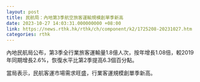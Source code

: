 ```yaml
---
layout: post
title: 民航局：內地第3季航空旅客運輸規模創單季新高
date: 2023-10-27 14:03:31.000000000 +08:00
link: https://news.rthk.hk/rthk/ch/component/k2/1725208-20231027.htm
categories: rthk
---
```


內地民航局公布，第3季全行業旅客運輸量1.8億人次，按年增長1.08倍，較2019年同期增長2.6%，恢復水平比第2季提高6.3個百分點。

當局表示，民航客運市場需求旺盛，行業客運規模創單季新高。
